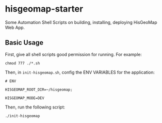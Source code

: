 # hisgeomap-starter
Some Automation Shell Scripts on building, installing, deploying HisGeoMap Web App.

## Basic Usage
First, give all shell scripts good permission for running. For example: <br/>

``` 
chmod 777 ./*.sh 
```

Then, in <code>init-hisgeomap.sh</code>, config the ENV VARIABLES for the application: <br/>

```
# ENV

HISGEOMAP_ROOT_DIR=~/hisgeomap;
  
HISGEOMAP_MODE=DEV
```

Then, run the following script: <br/>

``` 
./init-hisgeomap 
```
 
